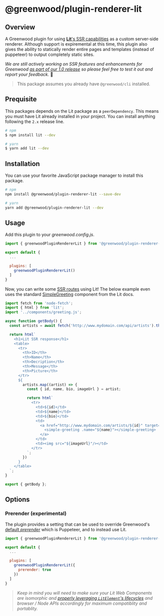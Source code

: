 # @greenwood/plugin-renderer-lit

## Overview

A Greenwood plugin for using [**Lit**'s SSR capabilities](https://github.com/lit/lit/tree/main/packages/labs/ssr) as a custom server-side renderer.  Although support is expiremental at this time, this plugin also gives the ability to statically render entire pages and templates (instead of puppeteer) to output completely static sites.

_We are still actively working on SSR features and enhancements for Greenwood [as part of our 1.0 release](https://github.com/ProjectEvergreen/greenwood/issues?q=is%3Aissue+is%3Aopen+label%3Assr+milestone%3A1.0) so please feel free to test it out and report your feedback._  🙏

> This package assumes you already have `@greenwood/cli` installed.


## Prequisite

This packages depends on the Lit package as a `peerDependency`.  This means you must have Lit already installed in your project.  You can install anything following the `2.x` release line.

```sh
# npm
$ npm install lit --dev

# yarn
$ yarn add lit --dev
```

## Installation

You can use your favorite JavaScript package manager to install this package.

```bash
# npm
npm install @greenwood/plugin-renderer-lit --save-dev

# yarn
yarn add @greenwood/plugin-renderer-lit --dev
```

## Usage
Add this plugin to your _greenwood.config.js_.

```javascript
import { greenwoodPluginRendererLit } from '@greenwood/plugin-renderer-lit';

export default {
  ...

  plugins: [
    greenwoodPluginRendererLit()
  ]
}
```

Now, you can write some [SSR routes](/docs/server-rendering/) using Lit!  The below example even uses the standard [SimpleGreeting](https://lit.dev/playground/) component from the Lit docs.
```js
import fetch from 'node-fetch';
import { html } from 'lit';
import '../components/greeting.js';

async function getBody() {
  const artists = await fetch('http://www.mydomain.com/api/artists').then(resp => resp.json());

  return html`
    <h1>Lit SSR response</h1>
    <table>
      <tr>
        <th>ID</th>
        <th>Name</th>
        <th>Decription</th>
        <th>Message</th>
        <th>Picture</th>
      </tr>
      ${
        artists.map((artist) => {
          const { id, name, bio, imageUrl } = artist;

          return html`
            <tr>
              <td>${id}</td>
              <td>${name}</td>
              <td>${bio}</td>
              <td>
                <a href="http://www.mydomain.com/artists/${id}" target="_blank">
                  <simple-greeting .name="${name}"></simple-greeting>
                </a>
              </td>
              <td><img src="${imageUrl}"/></td>
            </tr>
          `;
        })
      }
    </table>
  `;
}

export { getBody };
```

## Options

### Prerender (experimental)

The plugin provides a setting that can be used to override Greenwood's [default _prerender_](/docs/) which is Puppeteer, and to instead use Lit.

```javascript
import { greenwoodPluginRendererLit } from '@greenwood/plugin-renderer-lit';

export default {
  ...

  plugins: [
    greenwoodPluginRendererLit({
      prerender: true
    })
  ]
}
```

> _Keep in mind you will need to make sure your Lit Web Components are isomorphic and [properly leveraging `LitElement`'s lifecycles](https://github.com/lit/lit/tree/main/packages/labs/ssr#notes-and-limitations) and browser / Node APIs accordingly for maximum compatiblity and portablity._